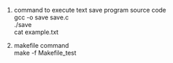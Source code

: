1. command to execute text save program source code   
   gcc -o save save.c   
   ./save   
   cat example.txt   

2. makefile command   
   make -f Makefile_test
